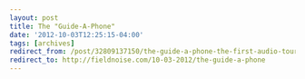 ```yaml
---
layout: post
title: The "Guide-A-Phone"
date: '2012-10-03T12:25:15-04:00'
tags: [archives]
redirect_from: /post/32809137150/the-guide-a-phone-the-first-audio-tour-for/
redirect_to: http://fieldnoise.com/10-03-2012/the-guide-a-phone
---
```

